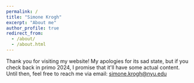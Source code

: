 ```yaml
---
permalink: /
title: "Simone Krogh"
excerpt: "About me"
author_profile: true
redirect_from: 
  - /about/
  - /about.html
---
```



Thank you for visiting my website! My apologies for its sad state, but if you check back in primo 2024, I promise that it'll have some actual content. Until then, feel free to reach me via email: simone.krogh@nyu.edu 

